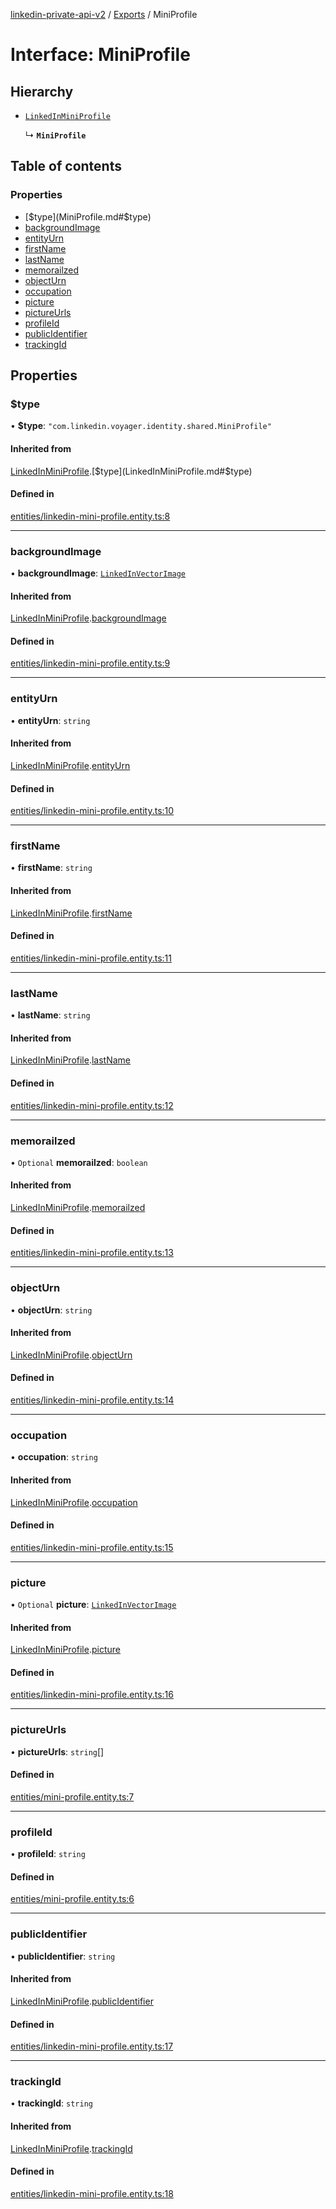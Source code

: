 [linkedin-private-api-v2](../README.md) / [Exports](../modules.md) / MiniProfile

# Interface: MiniProfile

## Hierarchy

- [`LinkedInMiniProfile`](LinkedInMiniProfile.md)

  ↳ **`MiniProfile`**

## Table of contents

### Properties

- [$type](MiniProfile.md#$type)
- [backgroundImage](MiniProfile.md#backgroundimage)
- [entityUrn](MiniProfile.md#entityurn)
- [firstName](MiniProfile.md#firstname)
- [lastName](MiniProfile.md#lastname)
- [memorailzed](MiniProfile.md#memorailzed)
- [objectUrn](MiniProfile.md#objecturn)
- [occupation](MiniProfile.md#occupation)
- [picture](MiniProfile.md#picture)
- [pictureUrls](MiniProfile.md#pictureurls)
- [profileId](MiniProfile.md#profileid)
- [publicIdentifier](MiniProfile.md#publicidentifier)
- [trackingId](MiniProfile.md#trackingid)

## Properties

### $type

• **$type**: ``"com.linkedin.voyager.identity.shared.MiniProfile"``

#### Inherited from

[LinkedInMiniProfile](LinkedInMiniProfile.md).[$type](LinkedInMiniProfile.md#$type)

#### Defined in

[entities/linkedin-mini-profile.entity.ts:8](https://github.com/akash-gupt/linkedin-private-api/blob/db337d2/src/entities/linkedin-mini-profile.entity.ts#L8)

___

### backgroundImage

• **backgroundImage**: [`LinkedInVectorImage`](LinkedInVectorImage.md)

#### Inherited from

[LinkedInMiniProfile](LinkedInMiniProfile.md).[backgroundImage](LinkedInMiniProfile.md#backgroundimage)

#### Defined in

[entities/linkedin-mini-profile.entity.ts:9](https://github.com/akash-gupt/linkedin-private-api/blob/db337d2/src/entities/linkedin-mini-profile.entity.ts#L9)

___

### entityUrn

• **entityUrn**: `string`

#### Inherited from

[LinkedInMiniProfile](LinkedInMiniProfile.md).[entityUrn](LinkedInMiniProfile.md#entityurn)

#### Defined in

[entities/linkedin-mini-profile.entity.ts:10](https://github.com/akash-gupt/linkedin-private-api/blob/db337d2/src/entities/linkedin-mini-profile.entity.ts#L10)

___

### firstName

• **firstName**: `string`

#### Inherited from

[LinkedInMiniProfile](LinkedInMiniProfile.md).[firstName](LinkedInMiniProfile.md#firstname)

#### Defined in

[entities/linkedin-mini-profile.entity.ts:11](https://github.com/akash-gupt/linkedin-private-api/blob/db337d2/src/entities/linkedin-mini-profile.entity.ts#L11)

___

### lastName

• **lastName**: `string`

#### Inherited from

[LinkedInMiniProfile](LinkedInMiniProfile.md).[lastName](LinkedInMiniProfile.md#lastname)

#### Defined in

[entities/linkedin-mini-profile.entity.ts:12](https://github.com/akash-gupt/linkedin-private-api/blob/db337d2/src/entities/linkedin-mini-profile.entity.ts#L12)

___

### memorailzed

• `Optional` **memorailzed**: `boolean`

#### Inherited from

[LinkedInMiniProfile](LinkedInMiniProfile.md).[memorailzed](LinkedInMiniProfile.md#memorailzed)

#### Defined in

[entities/linkedin-mini-profile.entity.ts:13](https://github.com/akash-gupt/linkedin-private-api/blob/db337d2/src/entities/linkedin-mini-profile.entity.ts#L13)

___

### objectUrn

• **objectUrn**: `string`

#### Inherited from

[LinkedInMiniProfile](LinkedInMiniProfile.md).[objectUrn](LinkedInMiniProfile.md#objecturn)

#### Defined in

[entities/linkedin-mini-profile.entity.ts:14](https://github.com/akash-gupt/linkedin-private-api/blob/db337d2/src/entities/linkedin-mini-profile.entity.ts#L14)

___

### occupation

• **occupation**: `string`

#### Inherited from

[LinkedInMiniProfile](LinkedInMiniProfile.md).[occupation](LinkedInMiniProfile.md#occupation)

#### Defined in

[entities/linkedin-mini-profile.entity.ts:15](https://github.com/akash-gupt/linkedin-private-api/blob/db337d2/src/entities/linkedin-mini-profile.entity.ts#L15)

___

### picture

• `Optional` **picture**: [`LinkedInVectorImage`](LinkedInVectorImage.md)

#### Inherited from

[LinkedInMiniProfile](LinkedInMiniProfile.md).[picture](LinkedInMiniProfile.md#picture)

#### Defined in

[entities/linkedin-mini-profile.entity.ts:16](https://github.com/akash-gupt/linkedin-private-api/blob/db337d2/src/entities/linkedin-mini-profile.entity.ts#L16)

___

### pictureUrls

• **pictureUrls**: `string`[]

#### Defined in

[entities/mini-profile.entity.ts:7](https://github.com/akash-gupt/linkedin-private-api/blob/db337d2/src/entities/mini-profile.entity.ts#L7)

___

### profileId

• **profileId**: `string`

#### Defined in

[entities/mini-profile.entity.ts:6](https://github.com/akash-gupt/linkedin-private-api/blob/db337d2/src/entities/mini-profile.entity.ts#L6)

___

### publicIdentifier

• **publicIdentifier**: `string`

#### Inherited from

[LinkedInMiniProfile](LinkedInMiniProfile.md).[publicIdentifier](LinkedInMiniProfile.md#publicidentifier)

#### Defined in

[entities/linkedin-mini-profile.entity.ts:17](https://github.com/akash-gupt/linkedin-private-api/blob/db337d2/src/entities/linkedin-mini-profile.entity.ts#L17)

___

### trackingId

• **trackingId**: `string`

#### Inherited from

[LinkedInMiniProfile](LinkedInMiniProfile.md).[trackingId](LinkedInMiniProfile.md#trackingid)

#### Defined in

[entities/linkedin-mini-profile.entity.ts:18](https://github.com/akash-gupt/linkedin-private-api/blob/db337d2/src/entities/linkedin-mini-profile.entity.ts#L18)
